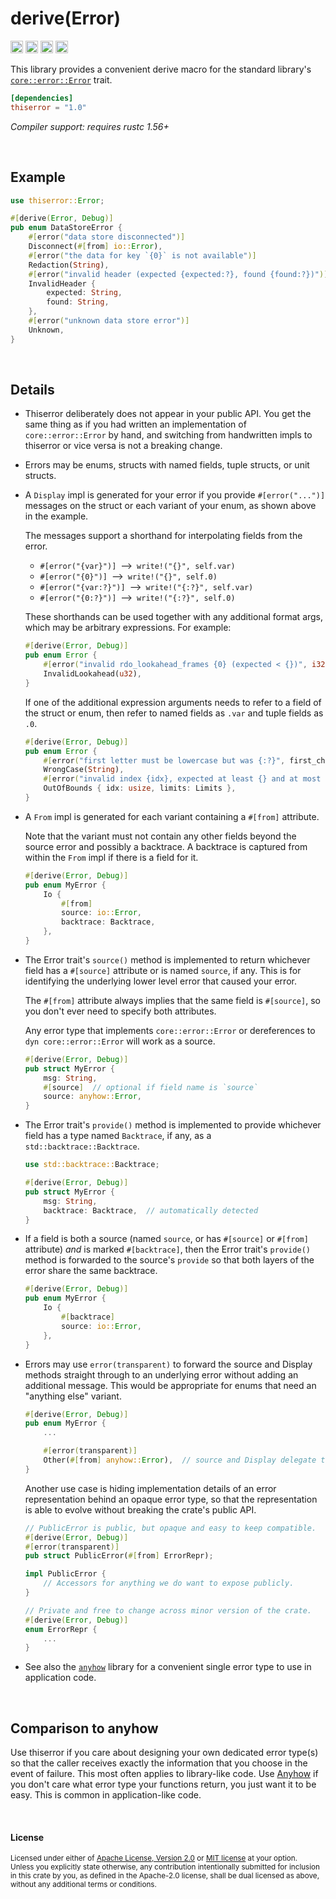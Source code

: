 derive(Error)
=============

[<img alt="github" src="https://img.shields.io/badge/github-dtolnay/thiserror-8da0cb?style=for-the-badge&labelColor=555555&logo=github" height="20">](https://github.com/dtolnay/thiserror)
[<img alt="crates.io" src="https://img.shields.io/crates/v/thiserror.svg?style=for-the-badge&color=fc8d62&logo=rust" height="20">](https://crates.io/crates/thiserror)
[<img alt="docs.rs" src="https://img.shields.io/badge/docs.rs-thiserror-66c2a5?style=for-the-badge&labelColor=555555&logo=docs.rs" height="20">](https://docs.rs/thiserror)
[<img alt="build status" src="https://img.shields.io/github/actions/workflow/status/dtolnay/thiserror/ci.yml?branch=master&style=for-the-badge" height="20">](https://github.com/dtolnay/thiserror/actions?query=branch%3Amaster)

This library provides a convenient derive macro for the standard library's
[`core::error::Error`] trait.

[`core::error::Error`]: https://doc.rust-lang.org/core/error/trait.Error.html

```toml
[dependencies]
thiserror = "1.0"
```

*Compiler support: requires rustc 1.56+*

<br>

## Example

```rust
use thiserror::Error;

#[derive(Error, Debug)]
pub enum DataStoreError {
    #[error("data store disconnected")]
    Disconnect(#[from] io::Error),
    #[error("the data for key `{0}` is not available")]
    Redaction(String),
    #[error("invalid header (expected {expected:?}, found {found:?})")]
    InvalidHeader {
        expected: String,
        found: String,
    },
    #[error("unknown data store error")]
    Unknown,
}
```

<br>

## Details

- Thiserror deliberately does not appear in your public API. You get the same
  thing as if you had written an implementation of `core::error::Error` by hand,
  and switching from handwritten impls to thiserror or vice versa is not a
  breaking change.

- Errors may be enums, structs with named fields, tuple structs, or unit
  structs.

- A `Display` impl is generated for your error if you provide `#[error("...")]`
  messages on the struct or each variant of your enum, as shown above in the
  example.

  The messages support a shorthand for interpolating fields from the error.

    - `#[error("{var}")]`&ensp;⟶&ensp;`write!("{}", self.var)`
    - `#[error("{0}")]`&ensp;⟶&ensp;`write!("{}", self.0)`
    - `#[error("{var:?}")]`&ensp;⟶&ensp;`write!("{:?}", self.var)`
    - `#[error("{0:?}")]`&ensp;⟶&ensp;`write!("{:?}", self.0)`

  These shorthands can be used together with any additional format args, which
  may be arbitrary expressions. For example:

  ```rust
  #[derive(Error, Debug)]
  pub enum Error {
      #[error("invalid rdo_lookahead_frames {0} (expected < {})", i32::MAX)]
      InvalidLookahead(u32),
  }
  ```

  If one of the additional expression arguments needs to refer to a field of the
  struct or enum, then refer to named fields as `.var` and tuple fields as `.0`.

  ```rust
  #[derive(Error, Debug)]
  pub enum Error {
      #[error("first letter must be lowercase but was {:?}", first_char(.0))]
      WrongCase(String),
      #[error("invalid index {idx}, expected at least {} and at most {}", .limits.lo, .limits.hi)]
      OutOfBounds { idx: usize, limits: Limits },
  }
  ```

- A `From` impl is generated for each variant containing a `#[from]` attribute.

  Note that the variant must not contain any other fields beyond the source
  error and possibly a backtrace. A backtrace is captured from within the `From`
  impl if there is a field for it.

  ```rust
  #[derive(Error, Debug)]
  pub enum MyError {
      Io {
          #[from]
          source: io::Error,
          backtrace: Backtrace,
      },
  }
  ```

- The Error trait's `source()` method is implemented to return whichever field
  has a `#[source]` attribute or is named `source`, if any. This is for
  identifying the underlying lower level error that caused your error.

  The `#[from]` attribute always implies that the same field is `#[source]`, so
  you don't ever need to specify both attributes.

  Any error type that implements `core::error::Error` or dereferences to `dyn
  core::error::Error` will work as a source.

  ```rust
  #[derive(Error, Debug)]
  pub struct MyError {
      msg: String,
      #[source]  // optional if field name is `source`
      source: anyhow::Error,
  }
  ```

- The Error trait's `provide()` method is implemented to provide whichever field
  has a type named `Backtrace`, if any, as a `std::backtrace::Backtrace`.

  ```rust
  use std::backtrace::Backtrace;

  #[derive(Error, Debug)]
  pub struct MyError {
      msg: String,
      backtrace: Backtrace,  // automatically detected
  }
  ```

- If a field is both a source (named `source`, or has `#[source]` or `#[from]`
  attribute) *and* is marked `#[backtrace]`, then the Error trait's `provide()`
  method is forwarded to the source's `provide` so that both layers of the error
  share the same backtrace.

  ```rust
  #[derive(Error, Debug)]
  pub enum MyError {
      Io {
          #[backtrace]
          source: io::Error,
      },
  }
  ```

- Errors may use `error(transparent)` to forward the source and Display methods
  straight through to an underlying error without adding an additional message.
  This would be appropriate for enums that need an "anything else" variant.

  ```rust
  #[derive(Error, Debug)]
  pub enum MyError {
      ...

      #[error(transparent)]
      Other(#[from] anyhow::Error),  // source and Display delegate to anyhow::Error
  }
  ```

  Another use case is hiding implementation details of an error representation
  behind an opaque error type, so that the representation is able to evolve
  without breaking the crate's public API.

  ```rust
  // PublicError is public, but opaque and easy to keep compatible.
  #[derive(Error, Debug)]
  #[error(transparent)]
  pub struct PublicError(#[from] ErrorRepr);

  impl PublicError {
      // Accessors for anything we do want to expose publicly.
  }

  // Private and free to change across minor version of the crate.
  #[derive(Error, Debug)]
  enum ErrorRepr {
      ...
  }
  ```

- See also the [`anyhow`] library for a convenient single error type to use in
  application code.

  [`anyhow`]: https://github.com/dtolnay/anyhow

<br>

## Comparison to anyhow

Use thiserror if you care about designing your own dedicated error type(s) so
that the caller receives exactly the information that you choose in the event of
failure. This most often applies to library-like code. Use [Anyhow] if you don't
care what error type your functions return, you just want it to be easy. This is
common in application-like code.

[Anyhow]: https://github.com/dtolnay/anyhow

<br>

#### License

<sup>
Licensed under either of <a href="LICENSE-APACHE">Apache License, Version
2.0</a> or <a href="LICENSE-MIT">MIT license</a> at your option.
</sup>

<br>

<sub>
Unless you explicitly state otherwise, any contribution intentionally submitted
for inclusion in this crate by you, as defined in the Apache-2.0 license, shall
be dual licensed as above, without any additional terms or conditions.
</sub>
